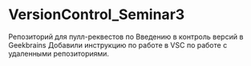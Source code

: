# VersionControl_Seminar3
Репозиторий для пулл-реквестов по Введению в контроль версий в Geekbrains
Добавили инструкцию по работе в VSC по работе с удаленными репозиториями.
